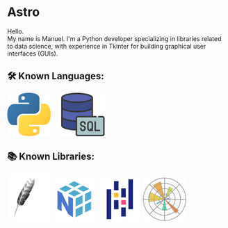 # Astro

Hello.  
My name is Manuel. I'm a Python developer specializing in libraries related to data science, with experience in Tkinter for building graphical user interfaces (GUIs).

## 🛠️ Known Languages:
<p align="left">
  <img src="./python.png" alt="Python" width="100" style="margin-right: 20px;"> <!-- Spazio a destra di Python -->
  <img src="./sql.png" alt="SQL" width="100">
</p>

## 📚 Known Libraries:
<p align="left">
  <img src="./tkinter_image.png" alt="Tkinter" width="100">
  <img src="./numpy.png" alt="NumPy" width="100">
  <img src="./pandas.png" alt="Pandas" width="100">
  <img src="./matplotlib.png" alt="Matplotlib" width="100">
</p>





